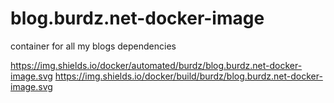 # blog.burdz.net-docker-image
container for all my blogs dependencies 

https://img.shields.io/docker/automated/burdz/blog.burdz.net-docker-image.svg
https://img.shields.io/docker/build/burdz/blog.burdz.net-docker-image.svg
